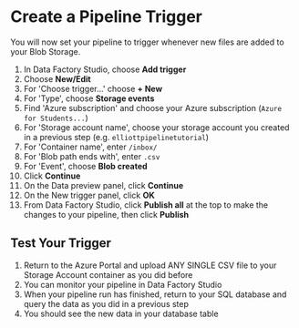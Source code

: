# Create a Pipeline Trigger
You will now set your pipeline to trigger whenever new files are added to your Blob Storage.

1. In Data Factory Studio, choose **Add trigger**
2. Choose **New/Edit**
3. For 'Choose trigger...' choose **+ New**
4. For 'Type', choose **Storage events**
5. Find 'Azure subscription' and choose your Azure subscription (`Azure for Students...`)
6. For 'Storage account name', choose your storage account you created in a previous step (e.g. `elliottpipelinetutorial`)
7. For 'Container name', enter `/inbox/`
8. For 'Blob path ends with', enter `.csv`
9. For 'Event', choose **Blob created**
10. Click **Continue**
11. On the Data preview panel, click **Continue**
12. On the New trigger panel, click **OK**
13. From Data Factory Studio, click **Publish all** at the top to make the changes to your pipeline, then click **Publish**

## Test Your Trigger
1. Return to the Azure Portal and upload ANY SINGLE CSV file to your Storage Account container as you did before
2. You can monitor your pipeline in Data Factory Studio
3. When your pipeline run has finished, return to your SQL database and query the data as you did in a previous step
4. You should see the new data in your database table